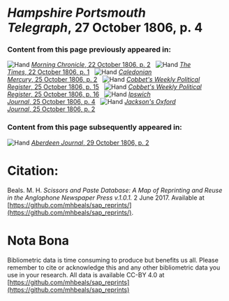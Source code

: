 # *Hampshire Portsmouth Telegraph*, 27 October 1806, p. 4  
  
### Content from this page previously appeared in:  
![Hand](http://scissorsandpaste.net/wp-content/uploads/2017/06/smallhandpointer.png) [*Morning Chronicle*, 22 October 1806, p. 2](https://mhbeals.github.io/sap_html/Morning-Chronicle/Morning-Chronicle-22-October-1806-p-2)  
![Hand](http://scissorsandpaste.net/wp-content/uploads/2017/06/smallhandpointer.png) [*The Times*, 22 October 1806, p. 1](https://mhbeals.github.io/sap_html/The-Times/The-Times-22-October-1806-p-1)  
![Hand](http://scissorsandpaste.net/wp-content/uploads/2017/06/smallhandpointer.png) [*Caledonian Mercury*, 25 October 1806, p. 2](https://mhbeals.github.io/sap_html/Caledonian-Mercury/Caledonian-Mercury-25-October-1806-p-2)  
![Hand](http://scissorsandpaste.net/wp-content/uploads/2017/06/smallhandpointer.png) [*Cobbet's Weekly Political Register*, 25 October 1806, p. 15](https://mhbeals.github.io/sap_html/Cobbet's-Weekly-Political-Register/Cobbet's-Weekly-Political-Register-25-October-1806-p-15)  
![Hand](http://scissorsandpaste.net/wp-content/uploads/2017/06/smallhandpointer.png) [*Cobbet's Weekly Political Register*, 25 October 1806, p. 16](https://mhbeals.github.io/sap_html/Cobbet's-Weekly-Political-Register/Cobbet's-Weekly-Political-Register-25-October-1806-p-16)  
![Hand](http://scissorsandpaste.net/wp-content/uploads/2017/06/smallhandpointer.png) [*Ipswich Journal*, 25 October 1806, p. 4](https://mhbeals.github.io/sap_html/Ipswich-Journal/Ipswich-Journal-25-October-1806-p-4)  
![Hand](http://scissorsandpaste.net/wp-content/uploads/2017/06/smallhandpointer.png) [*Jackson's Oxford Journal*, 25 October 1806, p. 2](https://mhbeals.github.io/sap_html/Jackson's-Oxford-Journal/Jackson's-Oxford-Journal-25-October-1806-p-2)  
  
### Content from this page subsequently appeared in:  
![Hand](http://scissorsandpaste.net/wp-content/uploads/2017/06/smallhandpointer.png) [*Aberdeen Journal*, 29 October 1806, p. 2](https://mhbeals.github.io/sap_html/Aberdeen-Journal/Aberdeen-Journal-29-October-1806-p-2)  


# Citation: 

Beals. M. H. *Scissors and Paste Database: A Map of Reprinting and Reuse in the Anglophone Newspaper Press v.1.0.1.* 2 June 2017. Available at [https://github.com/mhbeals/sap_reprints/](https://github.com/mhbeals/sap_reprints/). 

# Nota Bona

Bibliometric data is time consuming to produce but benefits us all. Please remember to cite or acknowledge this and any other bibliometric data you use in your research. All data is available CC-BY 4.0 at [https://github.com/mhbeals/sap_reprints](https://github.com/mhbeals/sap_reprints)